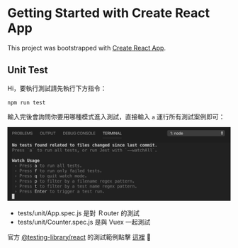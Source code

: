 # Getting Started with Create React App

This project was bootstrapped with [Create React App](https://github.com/facebook/create-react-app).

## Unit Test

Hi，要執行測試請先執行下方指令：

```
npm run test
```

輸入完後會詢問你要用哪種模式進入測試，直接輸入 `a` 運行所有測試案例即可：

![](https://raw.githubusercontent.com/ms314006/agileTaichungReact/master/img/askTestType.png)

* tests/unit/App.spec.js 是對 Ｒouter 的測試
* tests/unit/Counter.spec.js 是與 Vuex 一起測試

官方 [@testing-library/react](https://github.com/testing-library/react-testing-library) 的測試範例點擊 [這裡](https://github.com/testing-library/react-testing-library#examples) 🙌